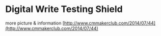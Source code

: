 Digital Write Testing Shield
===================

more picture & information [http://www.cmmakerclub.com/2014/07/44](http://www.cmmakerclub.com/2014/07/44)


